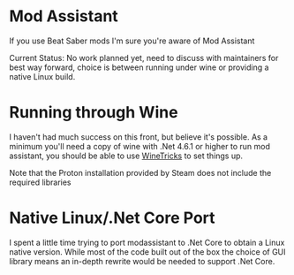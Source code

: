 # Mod Assistant
If you use Beat Saber mods I'm sure you're aware of Mod Assistant

Current Status: No work planned yet, need to discuss with maintainers for best way forward, choice is between running under wine or providing a native Linux build.

# Running through Wine
I haven't had much success on this front, but believe it's possible.
As a minimum you'll need a copy of wine with .Net 4.6.1 or higher to run mod assistant, you should be able to use [WineTricks](https://wiki.winehq.org/Winetricks) to set things up.

Note that the Proton installation provided by Steam does not include the required libraries

# Native Linux/.Net Core Port
I spent a little time trying to port modassistant to .Net Core to obtain a Linux native version.
While most of the code built out of the box the choice of GUI library means an in-depth rewrite would be needed to support .Net Core.
